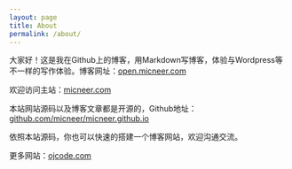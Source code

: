 ```yaml
---
layout: page
title: About
permalink: /about/
---
```


大家好！这是我在Github上的博客，用Markdown写博客，体验与Wordpress等不一样的写作体验。博客网址：[open.micneer.com](http://open.micneer.com)  

欢迎访问主站：[micneer.com](http://micneer.com/)  

本站网站源码以及博客文章都是开源的，Github地址：[github.com/micneer/micneer.github.io](https://github.com/micneer/micneer.github.io)  

依照本站源码，你也可以快速的搭建一个博客网站，欢迎沟通交流。  

更多网站：[ojcode.com](http://ojcode.com)  
